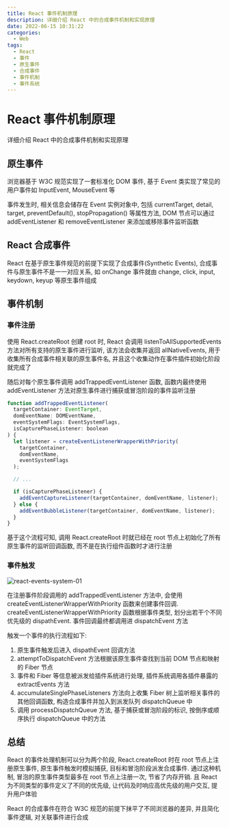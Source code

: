 ```yaml
---
title: React 事件机制原理
description: 详细介绍 React 中的合成事件机制和实现原理
date: 2022-06-15 10:31:22
categories:
  - Web
tags:
  - React
  - 事件
  - 原生事件
  - 合成事件
  - 事件机制
  - 事件系统
---
```


# React 事件机制原理

详细介绍 React 中的合成事件机制和实现原理

## 原生事件

浏览器基于 W3C 规范实现了一套标准化 DOM 事件, 基于 Event 类实现了常见的用户事件如 InputEvent, MouseEvent 等

事件发生时, 相关信息会储存在 Event 实例对象中, 包括 currentTarget, detail, target, preventDefault(), stopPropagation() 等属性方法, DOM 节点可以通过 addEventListener 和 removeEventListener 来添加或移除事件监听函数

## React 合成事件

React 在基于原生事件规范的前提下实现了合成事件(Synthetic Events), 合成事件与原生事件不是一一对应关系, 如 onChange 事件就由 change, click, input, keydown, keyup 等原生事件组成

## 事件机制

### 事件注册

使用 React.createRoot 创建 root 时, React 会调用 listenToAllSupportedEvents 方法对所有支持的原生事件进行监听, 该方法会收集并返回 allNativeEvents, 用于收集所有合成事件相关联的原生事件名, 并且这个收集动作在事件插件初始化阶段就完成了

随后对每个原生事件调用 addTrappedEventListener 函数, 函数内最终使用 addEventListener 方法对原生事件进行捕获或冒泡阶段的事件监听注册

```js
function addTrappedEventListener(
  targetContainer: EventTarget,
  domEventName: DOMEventName,
  eventSystemFlags: EventSystemFlags,
  isCapturePhaseListener: boolean
) {
  let listener = createEventListenerWrapperWithPriority(
    targetContainer,
    domEventName,
    eventSystemFlags
  );

  // ...

  if (isCapturePhaseListener) {
    addEventCaptureListener(targetContainer, domEventName, listener);
  } else {
    addEventBubbleListener(targetContainer, domEventName, listener);
  }
}
```

基于这个流程可知, 调用 React.createRoot 时就已经在 root 节点上初始化了所有原生事件的监听回调函数, 而不是在执行组件函数时才进行注册

### 事件触发

![react-events-system-01](/images/react-events-system-01.png)

在注册事件阶段调用的 addTrappedEventListener 方法中, 会使用 createEventListenerWrapperWithPriority 函数来创建事件回调. createEventListenerWrapperWithPriority 函数根据事件类型, 划分出若干个不同优先级的 dispathEvent. 事件回调最终都调用进 dispatchEvent 方法

触发一个事件的执行流程如下:

1. 原生事件触发后进入 dispathEvent 回调方法
2. attemptToDispatchEvent 方法根据该原生事件查找到当前 DOM 节点和映射的 Fiber 节点
3. 事件和 Fiber 等信息被派发给插件系统进行处理, 插件系统调用各插件暴露的 extractEvents 方法
4. accumulateSinglePhaseListeners 方法向上收集 Fiber 树上监听相关事件的其他回调函数, 构造合成事件并加入到派发队列 dispatchQueue 中
5. 调用 processDispatchQueue 方法, 基于捕获或冒泡阶段的标识, 按倒序或顺序执行 dispatchQueue 中的方法

## 总结

React 的事件处理机制可以分为两个阶段, React.createRoot 时在 root 节点上注册原生事件, 原生事件触发时模拟捕获, 目标和冒泡阶段派发合成事件. 通过这种机制, 冒泡的原生事件类型最多在 root 节点上注册一次, 节省了内存开销. 且 React 为不同类型的事件定义了不同的优先级, 让代码及时响应高优先级的用户交互, 提升用户体验

React 的合成事件在符合 W3C 规范的前提下抹平了不同浏览器的差异, 并且简化事件逻辑, 对关联事件进行合成
